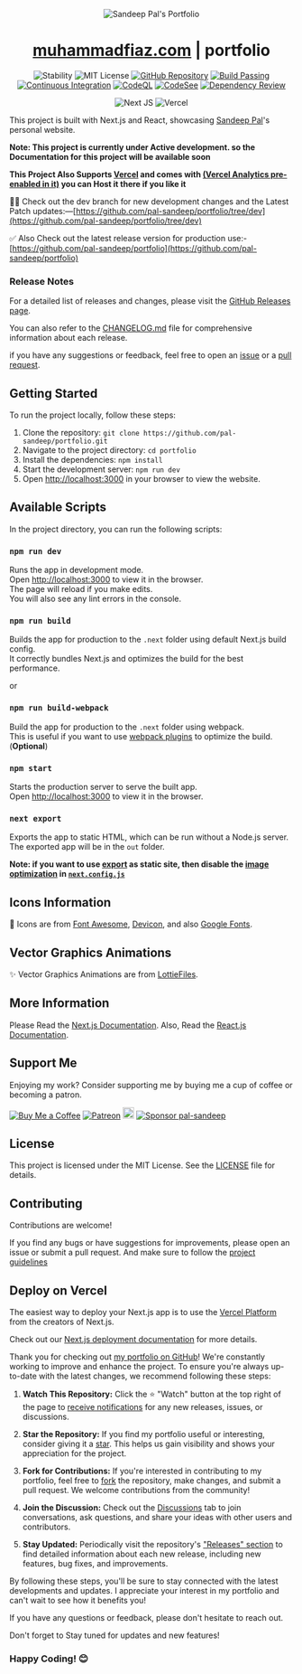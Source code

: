 <p align="center">
  <img src="https://github.com/pal-sandeep/portfolio/assets/75434191/4b7d5fe2-16c7-4451-802d-851638b2df9f"  alt="Sandeep Pal's Portfolio"/>
</p>

<div align="center">
  <h1><a href="https://muhammadfiaz.com/">muhammadfiaz.com</a> | portfolio</h1>

![Stability](https://img.shields.io/badge/stability-beta-blue.svg) ![MIT License](https://img.shields.io/badge/license-MIT-green)
[![GitHub Repository](https://img.shields.io/badge/GitHub-Repository-blue)](https://github.com/pal-sandeep/portfolio)
[![Build Passing](https://badge.buildkite.com/sample.svg?status=passing)](https://github.com/pal-sandeep/portfolio)
[![Continuous Integration](https://github.com/pal-sandeep/portfolio/actions/workflows/prettier.yml/badge.svg)](https://github.com/pal-sandeep/portfolio/actions/workflows/prettier.yml)
[![CodeQL](https://github.com/pal-sandeep/portfolio/actions/workflows/codeql.yml/badge.svg)](https://github.com/pal-sandeep/portfolio/actions/workflows/codeql.yml)
[![CodeSee](https://github.com/pal-sandeep/portfolio/actions/workflows/codesee-arch-diagram.yml/badge.svg)](https://github.com/pal-sandeep/portfolio/actions/workflows/codesee-arch-diagram.yml)
[![Dependency Review](https://github.com/pal-sandeep/portfolio/actions/workflows/dependency-review.yml/badge.svg)](https://github.com/pal-sandeep/portfolio/actions/workflows/dependency-review.yml)

![Next JS](https://img.shields.io/badge/Next-black?style=for-the-badge&logo=next.js&logoColor=white)
![Vercel](https://img.shields.io/badge/Vercel-000000?style=for-the-badge&logo=vercel&logoColor=white)

</div>

This project is built with Next.js and React, showcasing [Sandeep Pal](https://github.com/pal-sandeep/)'s personal website.

**Note: This project is currently under Active development. so the Documentation for this project will be available soon**

**This Project Also Supports [Vercel](https://vercel.com/dashboard) and comes with [(Vercel Analytics pre-enabled in it)](https://vercel.com/analytics) you can Host it there if you like it**

🧑‍💻 Check out the dev branch for new development changes and the Latest Patch updates:—[https://github.com/pal-sandeep/portfolio/tree/dev](https://github.com/pal-sandeep/portfolio/tree/dev)


✅ Also Check out the latest release version for production use:-
[https://github.com/pal-sandeep/portfolio](https://github.com/pal-sandeep/portfolio)

### Release Notes

For a detailed list of releases and changes, please visit the [GitHub Releases page](https://github.com/pal-sandeep/portfolio/releases).

You can also refer to the [CHANGELOG.md](./CHANGELOG.md) file for comprehensive information about each release.

if you have any suggestions or feedback, feel free to open an [issue](https://github.com/pal-sandeep/portfolio/issues) or a [pull request](https://github.com/pal-sandeep/portfolio/pulls).

## Getting Started

To run the project locally, follow these steps:

1. Clone the repository: `git clone https://github.com/pal-sandeep/portfolio.git`
2. Navigate to the project directory: `cd portfolio`
3. Install the dependencies: `npm install`
4. Start the development server: `npm run dev`
5. Open [http://localhost:3000](http://localhost:3000) in your browser to view the website.

## Available Scripts

In the project directory, you can run the following scripts:

### `npm run dev`

Runs the app in development mode.\
Open [http://localhost:3000](http://localhost:3000) to view it in the browser.\
The page will reload if you make edits.\
You will also see any lint errors in the console.

### `npm run build`

Builds the app for production to the `.next` folder using default Next.js build config.\
It correctly bundles Next.js and optimizes the build for the best performance.

or


### `npm run build-webpack`
Build the app for production to the `.next` folder using webpack.\
This is useful if you want to use [webpack plugins](https://nextjs.org/docs/app/api-reference/next-config-js/webpack) to optimize the build.(**Optional**)

### `npm start`

Starts the production server to serve the built app.\
Open [http://localhost:3000](http://localhost:3000) to view it in the browser.

### `next export`

Exports the app to static HTML, which can be run without a Node.js server.\
The exported app will be in the `out` folder.

**Note: if you want to use [export](https://nextjs.org/docs/pages/building-your-application/deploying/static-exports) as static site, then disable the [image optimization](https://nextjs.org/docs/pages/building-your-application/optimizing/images) in [`next.config.js`](./next.config.js)**

## Icons Information

💖 Icons are from [Font Awesome](https://fontawesome.com/), [Devicon](https://devicon.dev/),
and also [Google Fonts](https://fonts.google.com/icons).

##  Vector Graphics Animations

✨ Vector Graphics Animations are from [LottieFiles](https://lottiefiles.com/).

## More Information

Please Read the [Next.js Documentation](https://nextjs.org/docs/getting-started).
Also, Read the [React.js Documentation](https://reactjs.org/docs/getting-started.html).


## Support Me

Enjoying my work? Consider supporting me by buying me a cup of coffee or becoming a patron.

[![Buy Me a Coffee](https://img.shields.io/badge/Buy%20Me%20a%20Coffee-Donate-orange?logo=buy-me-a-coffee&s=20)](https://www.buymeacoffee.com/muhammadfiaz)
[![Patreon](https://img.shields.io/badge/Patreon-Support-red?logo=patreon&s=20)](https://www.patreon.com/muhammad_fiaz)
<a href="https://ko-fi.com/muhammadfiaz"><img src="https://ko-fi.com/img/githubbutton_sm.svg" alt="Ko-fi" height="20"></a>
[![Sponsor pal-sandeep](https://img.shields.io/badge/Sponsor-muhammad--fiaz-brightgreen?logo=github)](https://github.com/sponsors/pal-sandeep)


## License

This project is licensed under the MIT License. See the [LICENSE](https://github.com/pal-sandeep/portfolio/blob/main/LICENSE.md) file for details.

## Contributing

Contributions are welcome!

If you find any bugs or have suggestions for improvements, please open an issue or submit a pull request.
And make sure to follow the [project guidelines](CODE_OF_CONDUCT.md)



## Deploy on Vercel

The easiest way to deploy your Next.js app is to use the [Vercel Platform](https://vercel.com/new?utm_medium=default-template&filter=next.js&utm_source=create-next-app&utm_campaign=create-next-app-readme) from the creators of Next.js.

Check out our [Next.js deployment documentation](https://nextjs.org/docs/deployment) for more details.
                                                                                                     
                                                                                                     
Thank you for checking out [my portfolio on GitHub](https://github.com/pal-sandeep/portfolio)! We're constantly working to improve and enhance the project. To ensure you're always up-to-date with the latest changes, we recommend following these steps:

1. **Watch This Repository:** Click the ⭐️ "Watch" button at the top right of the page to [receive notifications](https://docs.github.com/en/account-and-profile/managing-subscriptions-and-notifications-on-github/watching-and-unwatching-repositories) for any new releases, issues, or discussions.

2. **Star the Repository:** If you find my portfolio useful or interesting, consider giving it a [star](https://github.com/pal-sandeep/portfolio/stargazers). This helps us gain visibility and shows your appreciation for the project.

3. **Fork for Contributions:** If you're interested in contributing to my portfolio, feel free to [fork](https://github.com/pal-sandeep/portfolio/fork) the repository, make changes, and submit a pull request. We welcome contributions from the community!

4. **Join the Discussion:** Check out the [Discussions](https://github.com/pal-sandeep/portfolio/discussions) tab to join conversations, ask questions, and share your ideas with other users and contributors.

5. **Stay Updated:** Periodically visit the repository's ["Releases" section](https://github.com/pal-sandeep/portfolio/releases) to find detailed information about each new release, including new features, bug fixes, and improvements.

By following these steps, you'll be sure to stay connected with the latest developments and updates. I appreciate your interest in my portfolio and can't wait to see how it benefits you!

If you have any questions or feedback, please don't hesitate to reach out.
                                                                                             
Don't forget to Stay tuned for updates and new features!




### Happy Coding! 😊
